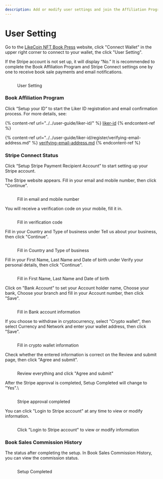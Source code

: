 ```yaml
---
description: Add or modify user settings and join the Affiliation Program
---
```


# User Setting

Go to the [LikeCoin NFT Book Press](https://likecoin.github.io/nft-book-press/) website, click "Connect Wallet" in the upper right corner to connect to your wallet, the click "User Setting".

If the Stripe account is not set up, it will display “No.” It is recommended to complete the Book Affiliation Program and Stripe Connect settings one by one to receive book sale payments and email notifications.

<figure><img src="../../.gitbook/assets/Manage Stripe Account 1.png" alt=""><figcaption><p>User Setting</p></figcaption></figure>

### Book Affiliation Program <a href="#book-affiliation-program" id="book-affiliation-program"></a>

Click “Setup your ID” to start the Liker ID registration and email confirmation process. For more details, see:

{% content-ref url="../../user-guide/liker-id/" %}
[liker-id](../../user-guide/liker-id/)
{% endcontent-ref %}

{% content-ref url="../../user-guide/liker-id/register/verifying-email-address.md" %}
[verifying-email-address.md](../../user-guide/liker-id/register/verifying-email-address.md)
{% endcontent-ref %}

### Stripe Connect Status <a href="#stripe-connect-status" id="stripe-connect-status"></a>

Click “Setup Stripe Payment Recipient Account” to start setting up your Stripe account.

The Stripe website appears. Fill in your email and mobile number, then click "Continue".

<figure><img src="../../.gitbook/assets/Manage Stripe Account 2.png" alt=""><figcaption><p>Fill in email and mobile number</p></figcaption></figure>

You will receive a verification code on your mobile, fill it in.

<figure><img src="../../.gitbook/assets/Manage Stripe Account 3.png" alt=""><figcaption><p>Fill in verification code</p></figcaption></figure>

Fill in your Country and Type of business under Tell us about your business, then click "Continue".

<figure><img src="../../.gitbook/assets/Manage Stripe Account 4.png" alt=""><figcaption><p>Fill in Country and Type of business</p></figcaption></figure>

Fill in your First Name, Last Name and Date of birth under Verify your personal details, then click "Continue".

<figure><img src="../../.gitbook/assets/Manage Stripe Account 5.png" alt=""><figcaption><p>Fill in First Name, Last Name and Date of birth</p></figcaption></figure>

Click on "Bank Account" to set your Account holder name, Choose your bank, Choose your branch and fill in your Account number, then click "Save".

<figure><img src="../../.gitbook/assets/Manage Stripe Account 6.png" alt=""><figcaption><p>Fill in Bank account information</p></figcaption></figure>

If you choose to withdraw in cryptocurrency, select "Crypto wallet", then select Currency and Network and enter your wallet address, then click "Save".

<figure><img src="../../.gitbook/assets/Manage Stripe Account 7.png" alt=""><figcaption><p>Fill in crypto wallet information</p></figcaption></figure>

Check whether the entered information is correct on the Review and submit page, then click "Agree and submit".

<figure><img src="../../.gitbook/assets/Manage Stripe Account 8.png" alt=""><figcaption><p>Review everything and click "Agree and submit"</p></figcaption></figure>

After the Stripe approval is completed, Setup Completed will change to "Yes".\


<figure><img src="../../.gitbook/assets/Manage Stripe Account 9.png" alt=""><figcaption><p>Stripe approval completed</p></figcaption></figure>

You can click "Login to Stripe account" at any time to view or modify information.

<figure><img src="../../.gitbook/assets/Manage Stripe Account 19.png" alt=""><figcaption><p>Click "Login to Stripe account" to view or modify information</p></figcaption></figure>



### Book Sales Commission History

The status after completing the setup. In Book Sales Commission History, you can view the commission status.

<figure><img src="../../.gitbook/assets/Manage Stripe Account 20.png" alt=""><figcaption><p>Setup Completed</p></figcaption></figure>
